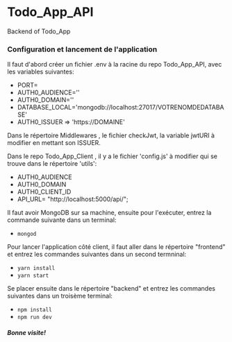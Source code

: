 # Todo_App_API
Backend of Todo_App

### Configuration et lancement de l'application

Il faut d'abord créer un fichier .env à la racine du repo Todo_App_API, avec les variables suivantes: 

- PORT= 
- AUTH0_AUDIENCE=''
- AUTH0_DOMAIN='' 
- DATABASE_LOCAL='mongodb://localhost:27017/VOTRENOMDEDATABASE'
- AUTH0_ISSUER => 'https://DOMAINE'

Dans le répertoire Middlewares , le fichier checkJwt, la variable jwtURI à modifier en mettant son ISSUER.

Dans le repo 
Todo_App_Client , il y a le fichier 'config.js' à modifier qui se trouve dans le répertoire 'utils':

- AUTH0_AUDIENCE 
- AUTH0_DOMAIN 
- AUTH0_CLIENT_ID
- API_URL= "http://localhost:5000/api/";


Il faut avoir MongoDB sur sa machine, ensuite pour l'exécuter, entrez la commande suivante dans un terminal: 

- ```mongod```

Pour lancer l'application  côté client, il faut aller dans le répertoire "frontend" et entrez les commandes suivantes dans un second termninal: 

- ```yarn install```
- ```yarn start```
 
Se placer ensuite dans le répertoire "backend" et entrez les commandes suivantes dans un troisème terminal: 

- ```npm install```
- ```npm run dev```


##### Bonne visite!



